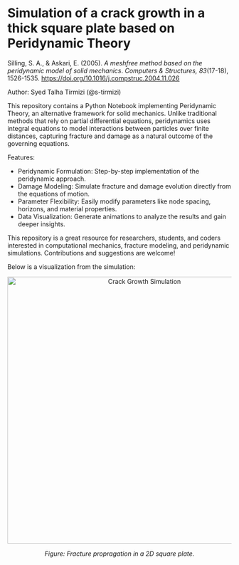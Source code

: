 # Simulation of a crack growth in a thick square plate based on Peridynamic Theory

Silling, S. A., & Askari, E. (2005). *A meshfree method based on the peridynamic model of solid mechanics*. *Computers & Structures, 83*(17-18), 1526-1535. https://doi.org/10.1016/j.compstruc.2004.11.026

Author: Syed Talha Tirmizi (@s-tirmizi)

This repository contains a Python Notebook implementing Peridynamic Theory, an alternative framework for solid mechanics. Unlike traditional methods that rely on partial differential equations, peridynamics uses integral equations to model interactions between particles over finite distances, capturing fracture and damage as a natural outcome of the governing equations.

Features:

- Peridynamic Formulation: Step-by-step implementation of the peridynamic approach.
- Damage Modeling: Simulate fracture and damage evolution directly from the equations of motion.
- Parameter Flexibility: Easily modify parameters like node spacing, horizons, and material properties.
- Data Visualization: Generate animations to analyze the results and gain deeper insights.

This repository is a great resource for researchers, students, and coders interested in computational mechanics, fracture modeling, and peridynamic simulations. Contributions and suggestions are welcome!

Below is a visualization from the simulation:

<div align="center">
    <img src="https://github.com/s-tirmizi/peridynamics-model/blob/main/dec_scatter_plot_animation-dpi50.gif" alt="Crack Growth Simulation" width="600">
    <p><i>Figure: Fracture propragation in a 2D square plate.</i></p>
</div>
